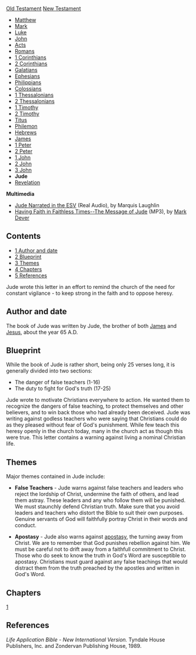 [Old Testament](Old_Testament "Old Testament")
[New Testament](New_Testament "New Testament")
-   [Matthew](Gospel_of_Matthew "Gospel of Matthew")
-   [Mark](Gospel_of_Mark "Gospel of Mark")
-   [Luke](Gospel_of_Luke "Gospel of Luke")
-   [John](Gospel_of_John "Gospel of John")
-   [Acts](Acts_of_the_Apostles "Acts of the Apostles")
-   [Romans](Epistle_to_the_Romans "Epistle to the Romans")
-   [1 Corinthians](First_Epistle_to_the_Corinthians "First Epistle to the Corinthians")
-   [2 Corinthians](Second_Epistle_to_the_Corinthians "Second Epistle to the Corinthians")
-   [Galatians](Epistle_to_the_Galatians "Epistle to the Galatians")
-   [Ephesians](Epistle_to_the_Ephesians "Epistle to the Ephesians")
-   [Philippians](Epistle_to_the_Philippians "Epistle to the Philippians")
-   [Colossians](Epistle_to_the_Colossians "Epistle to the Colossians")
-   [1 Thessalonians](First_Epistle_to_the_Thessalonians "First Epistle to the Thessalonians")
-   [2 Thessalonians](Second_Epistle_to_the_Thessalonians "Second Epistle to the Thessalonians")
-   [1 Timothy](First_Epistle_to_Timothy "First Epistle to Timothy")
-   [2 Timothy](Second_Epistle_to_Timothy "Second Epistle to Timothy")
-   [Titus](Epistle_to_Titus "Epistle to Titus")
-   [Philemon](Epistle_to_Philemon "Epistle to Philemon")
-   [Hebrews](Epistle_to_the_Hebrews "Epistle to the Hebrews")
-   [James](Epistle_of_James "Epistle of James")
-   [1 Peter](First_Epistle_of_Peter "First Epistle of Peter")
-   [2 Peter](Second_Epistle_of_Peter "Second Epistle of Peter")
-   [1 John](First_Epistle_of_John "First Epistle of John")
-   [2 John](Second_Epistle_of_John "Second Epistle of John")
-   [3 John](Third_Epistle_of_John "Third Epistle of John")
-   **Jude**
-   [Revelation](Book_of_Revelation "Book of Revelation")

**Multimedia**

-   [Jude Narrated in the ESV](http://www.gnpcb.org/esv/share/audio/smil.php?passage=Jude)
    (Real Audio), by Marquis Laughlin
-   [Having Faith in Faithless Times--The Message of Jude](http://dl.salemweb.net/?mg=A9E11F76-17DC-41BD-B8FD-943B34EA38D9)
    (MP3), by [Mark Dever](Mark_Dever "Mark Dever")

## Contents

-   [1 Author and date](#Author_and_date)
-   [2 Blueprint](#Blueprint)
-   [3 Themes](#Themes)
-   [4 Chapters](#Chapters)
-   [5 References](#References)

Jude wrote this letter in an effort to remind the church of the
need for constant vigilance - to keep strong in the faith and to
oppose heresy.

## Author and date

The book of Jude was written by Jude, the brother of both
[James](James "James") and [Jesus](Jesus "Jesus"), about the year
65 A.D.

## Blueprint

While the book of Jude is rather short, being only 25 verses long,
it is generally divided into two sections:

-   The danger of false teachers (1-16)
-   The duty to fight for God's truth (17-25)

Jude wrote to motivate Christians everywhere to action. He wanted
them to recognize the dangers of false teaching, to protect
themselves and other believers, and to win back those who had
already been deceived. Jude was writing against godless teachers
who were saying that Christians could do as they pleased without
fear of God's punishment. While few teach this heresy openly in the
church today, many in the church act as though this were true. This
letter contains a warning against living a nominal Christian life.

## Themes

Major themes contained in Jude include:

-   **False Teachers** - Jude warns against false teachers and
    leaders who reject the lordship of Christ, undermine the faith of
    others, and lead them astray. These leaders and any who follow them
    will be punished. We must staunchly defend Christian truth. Make
    sure that you avoid leaders and teachers who distort the Bible to
    suit their own purposes. Genuine servants of God will faithfully
    portray Christ in their words and conduct.

-   **Apostasy** - Jude also warns against
    [apostasy](Apostasy "Apostasy"), the turning away from Christ. We
    are to remember that God punishes rebellion against him. We must be
    careful not to drift away from a faithfull commitment to Christ.
    Those who do seek to know the truth in God's Word are susceptible
    to apostasy. Christians must guard against any false teachings that
    would distract them from the truth preached by the apostles and
    written in God's Word.

## Chapters

[1](Jude_1 "Jude 1")

## References

*Life Application Bible - New International Version.* Tyndale House
Publishers, Inc. and Zondervan Publishing House, 1989.



